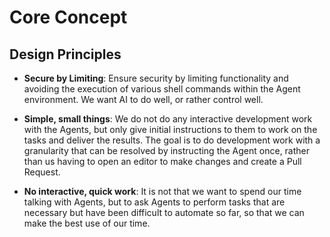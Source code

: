 # Core Concept

## Design Principles

* **Secure by Limiting**: Ensure security by limiting functionality and avoiding the execution of 
various shell commands within the Agent environment. We want AI to do well, or rather control well.

* **Simple, small things**: We do not do any interactive development work with the Agents,
but only give initial instructions to them to work on the tasks and deliver the results.
The goal is to do development work with a granularity that can be resolved by instructing the Agent once,
rather than us having to open an editor to make changes and create a Pull Request.

* **No interactive, quick work**:
  It is not that we want to spend our time talking with Agents, but to ask Agents to perform tasks that are necessary but have been difficult to automate so far,
so that we can make the best use of our time.
